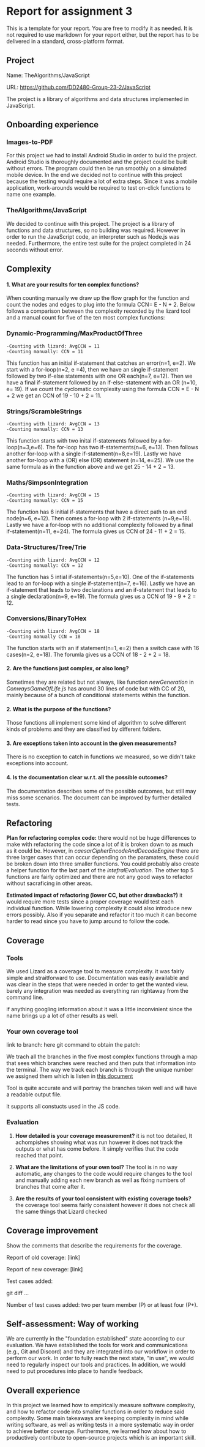 # Report for assignment 3

This is a template for your report. You are free to modify it as needed.
It is not required to use markdown for your report either, but the report
has to be delivered in a standard, cross-platform format.

## Project

Name: TheAlgorithms/JavaScript

URL: https://github.com/DD2480-Group-23-2/JavaScript

The project is a library of algorithms and data structures implemented in JavaScript.

## Onboarding experience

### Images-to-PDF
For this project we had to install Android Studio in order to build the project. Android Studio is thoroughly documented and the project could be built without errors. The program could then be run smoothly on a simulated mobile device. In the end we decided not to continue with this project because the testing would require a lot of extra steps. Since it was a mobile application, work-arounds would be required to test on-click functions to name one example.

### TheAlgorithms/JavaScript
We decided to continue with this project. The project is a library of functions and data structures, so no building was required. However in order to run the JavaScript code, an interpreter such as Node.js was needed. Furthermore, the entire test suite for the project completed in 24 seconds without error.

## Complexity

#### 1. What are your results for ten complex functions?

When counting manually we draw up the flow graph for the function and count the nodes and edges to plug into the formula CCN= E - N + 2.
Below follows a comparison between the complexity recorded by the lizard tool and a manual count for five of the ten most complex functions:

### Dynamic-Programming/MaxProductOfThree
	-Counting with lizard: AvgCCN = 11
	-Counting manually: CCN = 11
	
This function has an initial if-statement that catches an error(n=1, e=2). We start with a for-loop(n=2, e =4), then we have an single if-statement followed by two if-else statements with one OR each(n=7, e=12). Then we have a final if-statement followed by an if-else-statement with an OR (n=10, e= 19). If we count the cyclomatic complexity using the formula CCN = E - N + 2 we get an CCN of 19 - 10 + 2 = 11.

### Strings/ScrambleStrings
	-Counting with lizard: AvgCCN = 13
	-Counting manually: CCN = 13
	
This function starts with two inital if-statements followed by a for-loop(n=3,e=6). The for-loop has two if-statements(n=6, e=13). Then follows another for-loop with a single if-statement(n=8,e=19). Lastly we have another for-loop with a (OR) else (OR) statement (n=14, e=25). We use the same formula as in the function above and we get 25 - 14 + 2 = 13.

### Maths/SimpsonIntegration
	-Counting with lizard: AvgCCN = 15
	-Counting manually: CCN = 15
	
The function has 6 initial if-statements that have a direct path to an end node(n=6, e=12). Then comes a for-loop with 2 if-statements (n=9,e=18). Lastly we have a for-loop with no additional complexity followed by a final if-statement(n=11, e=24). The formula gives us CCN of  24 - 11 + 2 = 15.

### Data-Structures/Tree/Trie
	-Counting with lizard: AvgCCN = 12
	-Counting manually: CCN = 12
	
The function has 5 intial if-statements(n=5,e=10). One of the if-statements lead to an for-loop with a single if-statement(n=7, e=16). Lastly we have an if-statement that leads to two declarations and an if-statement that leads to a single declaration(n=9, e=19). The formula gives us a CCN of 19 - 9 + 2 = 12.


### Conversions/BinaryToHex
	-Counting with lizard: AvgCCN = 18
	-Counting manually CCN = 18
The function starts with an if statement(n=1, e=2) then a switch case with 16 cases(n=2, e=18). The forumla gives us a CCN of 18 - 2 + 2 = 18.

#### 2. Are the functions just complex, or also long?

   Sometimes they are related but not always, like function *newGeneration* in *ConwaysGameOfLife.js* has around 30 lines of code but with CC of 20, mainly because of a bunch of conditional statements within the function.
#### 2. What is the purpose of the functions?

   Those functions all implement some kind of algorithm to solve different kinds of problems and they are classified by different folders.

#### 3. Are exceptions taken into account in the given measurements?

   There is no exception to catch in functions we measured, so we didn't take exceptions into account.

#### 4. Is the documentation clear w.r.t. all the possible outcomes?

   The documentation describes some of the possible outcomes, but still may miss some scenarios. The document can be improved by further detailed tests.

## Refactoring
**Plan for refactoring complex code:**
there would not be huge differences to make with refactoring the code since a lot of it is broken down to as much as it could be.
However, in *caesarCipherEncodeAndDecodeEngine* there are three larger cases that can occur depending on the paramaters, these could be broken down into three smaller functions.
You could probably also create a helper function for the last part of the *intefralEvaluation*.
The other top 5 functions are fairly optimized and there are not any good ways to refactor without sacraficing in other areas.

**Estimated impact of refactoring (lower CC, but other drawbacks?)**
it would require more tests since a proper coverage would test each individual function. While lowering complexity it could also introduce new errors possibly. Also if you separate and refactor it too much it can become harder to read since you have to jump around to follow the code.

## Coverage

### Tools

We used Lizard as a coverage tool to measure complexity.
it was fairly simple and straitforward to use. Documentation was easily available and was clear in the steps that were needed in order to get the wanted view.
barely any integration was needed as everything ran rightaway from the command line.

if anything googling information about it was a little inconvinient since the name brings up a lot of other results as well.

### Your own coverage tool

link to branch: here
git command to obtain the patch:

We trach all the branches in the five most complex functions through a map that sees which branches were reached and then puts that information into the terminal.
The way we track each branch is through the unique number we assigned them which is listen in [this document](Assignment3.md)

Tool is quite accurate and will portray the branches taken well and will have a readable output file. 

it supports all constucts used in the JS code. 

### Evaluation

1. **How detailed is your coverage measurement?**
   it is not too detailed, It achompishes showing what was run however it does not track the outputs or what has come before. It simply verifies that the code reached that point.

2. **What are the limitations of your own tool?**
   The tool is in no way automatic, any changes to the code would require changes to the tool and manually adding each new branch as well as fixing numbers of branches that come after it.

3. **Are the results of your tool consistent with existing coverage tools?**
   the coverage tool seems fairly consistent however it does not check all the same things that Lizard checked

## Coverage improvement

Show the comments that describe the requirements for the coverage.

Report of old coverage: [link]

Report of new coverage: [link]

Test cases added:

git diff ...

Number of test cases added: two per team member (P) or at least four (P+).

## Self-assessment: Way of working
We are currently in the "foundation established" state according to our evaluation. We have established the tools for work and communications (e.g., Git and Discord) and they are integrated into our workflow in order to perform our work. In order to fully reach the next state, "in use", we would need to regularly inspect our tools and practices. In addition, we would need to put procedures into place to handle feedback.

## Overall experience
In this project we learned how to empirically measure software complexity, and how to refactor code into smaller functions in order to reduce said complexity. Some main takeaways are keeping complexity in mind while writing software, as well as writing tests in a more systematic way in order to achieve better coverage. Furthermore, we learned how about how to productively contribute to open-source projects which is an important skill.
